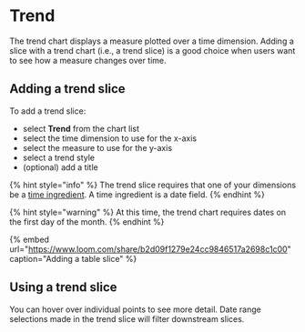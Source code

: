 # Trend

The trend chart displays a measure plotted over a time dimension. Adding a slice with a trend chart \(i.e., a trend slice\) is a good choice when users want to see how a measure changes over time.  

## Adding a trend slice

To add a trend slice:

* select **Trend** from the chart list
* select the time dimension to use for the x-axis
* select the measure to use for the y-axis
* select a trend style
* \(optional\) add a title

{% hint style="info" %}
The trend slice requires that one of your dimensions be a [time ingredient](https://app.gitbook.com/@juicebox/s/juicebox/authoring-apps/data-sources/add-a-data-source#time-ingredient).  A time ingredient is a date field.
{% endhint %}

{% hint style="warning" %}
At this time, the trend chart requires dates on the first day of the month. 
{% endhint %}

{% embed url="https://www.loom.com/share/b2d09f1279e24cc9846517a2698c1c00" caption="Adding a table slice" %}

## Using a trend slice

You can hover over individual points to see more detail. Date range selections made in the trend slice will filter downstream slices. 



### 

### 

